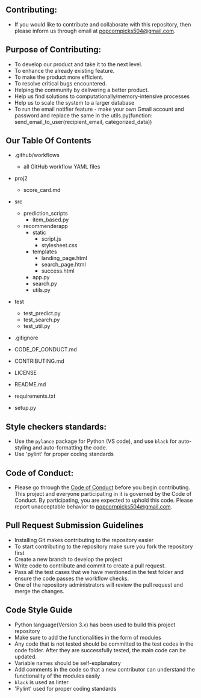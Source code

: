 ## Contributing:

* If you would like to contribute and collaborate with this repository, then please inform us through email at popcornpicks504@gmail.com.

## Purpose of Contributing:

* To develop our product and take it to the next level.
* To enhance the already existing feature.
* To make the product more efficient.
* To resolve critical bugs encountered.
* Helping the community by delivering a better product.
* Help us find solutions to computationally/memory-intensive processes
* Help us to scale the system to a larger database
* To run the email notifier feature - make your own Gmail account and password and replace the same in the utils.py(function: send_email_to_user(recipient_email, categorized_data))

## Our Table Of Contents

- .github/workflows  
  - all GitHub workflow YAML files  
- proj2  
   - score_card.md  
  
- src  
  - prediction_scripts    
     - item_based.py   
  - recommenderapp
    - static
      - script.js
      - stylesheet.css
    - templates
      - landing_page.html
      - search_page.html
      - success.html
    - app.py
    - search.py
    - utils.py
  
- test  
    - test_predict.py  
    - test_search.py  
    - test_util.py  
  
- .gitignore

- CODE_OF_CONDUCT.md

- CONTRIBUTING.md

- LICENSE

- README.md

- requirements.txt

- setup.py

## Style checkers standards:
* Use the `pylance` package for Python (VS code), and use `black` for auto-styling and auto-formatting the code.
* Use 'pylint' for proper coding standards


## Code of Conduct:

* Please go through the [Code of Conduct](https://github.com/adipai/PopcornPicks/blob/master/CODE_OF_CONDUCT.md) before you begin contributing. This project and everyone participating in it is governed by the Code of Conduct. By participating, you are expected to uphold this code. Please report unacceptable behavior to popcornpicks504@gmail.com.

## Pull Request Submission Guidelines

* Installing Git makes contributing to the repository easier
* To start contributing to the repository make sure you fork the repository first
* Create a new branch to develop the project 
* Write code to contribute and commit to create a pull request.
* Pass all the test cases that we have mentioned in the test folder and ensure the code passes the workflow checks.
* One of the repository administrators will review the pull request and merge the changes.

## Code Style Guide 

* Python language(Version 3.x) has been used to build this project repository
* Make sure to add the functionalities in the form of modules
* Any code that is not tested should be committed to the test codes in the code folder. After they are successfully tested, the  main code can be updated.
* Variable names should be self-explanatory
* Add comments in the code so that a new contributor can understand the functionality of the modules easily
* `black` is used as linter
* 'Pylint' used for proper coding standards
